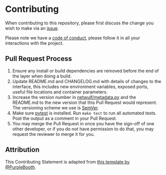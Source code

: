 # Contributing

When contributing to this repository, please first discuss the change you wish to make via an [issue](https://github.com/benmaier/netwulf/issues/new).

Please note we have a [code of conduct](https://github.com/benmaier/netwulf/blob/master/CODE_OF_CONDUCT.md), please follow it in all your interactions with the project.

## Pull Request Process

1. Ensure any install or build dependencies are removed before the end of the layer when doing a 
   build.
2. Update README.md and CHANGELOG.md with details of changes to the interface, this includes new environment 
   variables, exposed ports, useful file locations and container parameters.
3. Increase the version number in [netwulf/metadata.py](https://github.com/benmaier/netwulf/blob/master/netwulf/metadata.py) and the README.md to the new version that this
   Pull Request would represent. The versioning scheme we use is [SemVer](http://semver.org/).
4. Make sure [pytest](https://docs.pytest.org/en/latest/) is installed. Run ``make test`` to run all automated tests. Post the output as a comment in your Pull Request.
5. You may merge the Pull Request in once you have the sign-off of one other developer, or if you 
   do not have permission to do that, you may request the reviewer to merge it for you.

## Attribution

This Contributing Statement is adapted from [this template by @PurpleBooth](https://gist.github.com/PurpleBooth/b24679402957c63ec426).

